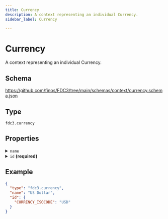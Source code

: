```yaml
---
title: Currency
description: A context representing an individual Currency.
sidebar_label: Currency

---
```


# Currency

A context representing an individual Currency.

## Schema

<https://github.com/finos/FDC3/tree/main/schemas/context/currency.schema.json>

## Type

`fdc3.currency`

## Properties

<details>
  <summary><code>name</code></summary>

**type**: `string`

The name of the currency for display purposes


**Example**: 
`US Dollar`

</details>

<details>
  <summary><code>id</code> <strong>(required)</strong></summary>

**type**: `object`

**Subproperties:**

`CURRENCY_ISOCODE`
- **type**: `string`
- **description**: CURRENCY_ISOCODE:  The `CURRENCY_ISOCODE` should conform to 3 character alphabetic codes defined in [ISO 4217](https://www.iso.org/iso-4217-currency-codes.html)


**Example**: 
```json
{
  "CURRENCY_ISOCODE": "USD"
}
```

</details>

## Example

```json
{
  "type": "fdc3.currency",
  "name": "US Dollar",
  "id": {
    "CURRENCY_ISOCODE": "USD"
  }
}
```

